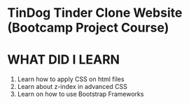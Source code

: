 # TinDog Tinder Clone Website (Bootcamp Project Course)

# WHAT DID I LEARN

1. Learn how to apply CSS on html files
2. Learn about z-index in advanced CSS  
3. Learn on how to use Bootstrap Frameworks

